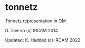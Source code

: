 # tonnetz

Tonnetz representation in OM

D. Diverio (c)  IRCAM 2014

Updated:
K. Haddad  (c)  IRCAM 2022
